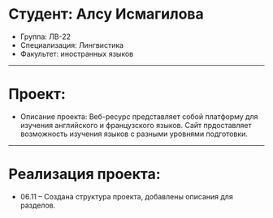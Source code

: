 # Студент: Алсу Исмагилова
- Группа: ЛВ-22
- Специализация: Лингвистика
- Факультет: иностранных языков
---
# Проект: 
- Описание проекта: Веб-ресурс представляет собой платформу для изучения английского и французского языков. Сайт прдоставляет возможность изучения языков с разными уровнями подготовки. 
---
# Реализация проекта:
- 06.11 – Создана структура проекта, добавлены описания для разделов. 
